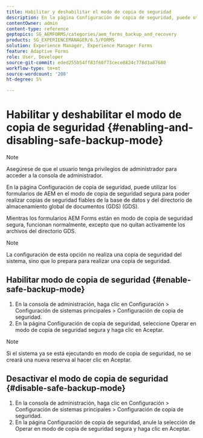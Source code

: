 ```yaml
---
title: Habilitar y deshabilitar el modo de copia de seguridad
description: En la página Configuración de copia de seguridad, puede utilizar los formularios de AEM en el modo de copia de seguridad segura para poder realizar copias de seguridad fiables de la base de datos y del directorio de almacenamiento global de documentos (GDS) (GDS). Obtenga información sobre cómo habilitar y deshabilitar el modo de copia de seguridad segura.
contentOwner: admin
content-type: reference
geptopics: SG_AEMFORMS/categories/aem_forms_backup_and_recovery
products: SG_EXPERIENCEMANAGER/6.5/FORMS
solution: Experience Manager, Experience Manager Forms
feature: Adaptive Forms
role: User, Developer
source-git-commit: eded255b54ff83f60f73cece8824c778d3a87680
workflow-type: tm+mt
source-wordcount: '208'
ht-degree: 5%

---
```


# Habilitar y deshabilitar el modo de copia de seguridad {#enabling-and-disabling-safe-backup-mode}

>[!NOTE]
> 
> Asegúrese de que el usuario tenga privilegios de administrador para acceder a la consola de administrador.

En la página Configuración de copia de seguridad, puede utilizar los formularios de AEM en el modo de copia de seguridad segura para poder realizar copias de seguridad fiables de la base de datos y del directorio de almacenamiento global de documentos (GDS) (GDS).

Mientras los formularios AEM Forms están en modo de copia de seguridad segura, funcionan normalmente, excepto que no quitan activamente los archivos del directorio GDS.

>[!NOTE]
>
>La configuración de esta opción no realiza una copia de seguridad del sistema, sino que lo prepara para realizar una copia de seguridad.

## Habilitar modo de copia de seguridad {#enable-safe-backup-mode}

1. En la consola de administración, haga clic en Configuración > Configuración de sistemas principales > Configuración de copia de seguridad.
1. En la página Configuración de copia de seguridad, seleccione Operar en modo de copia de seguridad segura y haga clic en Aceptar.

>[!NOTE]
>
>Si el sistema ya se está ejecutando en modo de copia de seguridad, no se creará una nueva reserva al hacer clic en Aceptar.

## Desactivar el modo de copia de seguridad {#disable-safe-backup-mode}

1. En la consola de administración, haga clic en Configuración > Configuración de sistemas principales > Configuración de copia de seguridad.
1. En la página Configuración de copia de seguridad, anule la selección de Operar en modo de copia de seguridad segura y haga clic en Aceptar.
